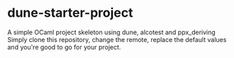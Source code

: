 # dune-starter-project

A simple OCaml project skeleton using dune, alcotest and ppx_deriving
Simply clone this repository, change the remote, replace the default values
and you're good to go for your project.
